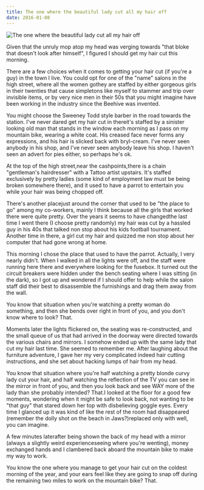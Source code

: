 ```yaml
---
title: The one where the beautiful lady cut all my hair off
date: 2016-01-08
---
```


![The one where the beautiful lady cut all my hair off](https://source.unsplash.com/LuQ2ex5HY3c/1600x900)

Given that the unruly mop atop my head was verging towards "that bloke that doesn't look after himself", I figured I should get my hair cut this morning.

There are a few choices when it comes to getting your hair cut (if you're a guy) in the town I live. You could opt for one of the "name" salons in the high street, where all the women gothey are staffed by either gorgeous girls in their twenties that cause simpletons like myself to stammer and trip over invisible items, or by very nice men in their 50s that you might imagine have been working in the industry since the Beehive was invented.

You might choose the Sweeney Todd style barber in the road towards the station. I've never dared get my hair cut in thereit's staffed by a sinister looking old man that stands in the window each morning as I pass on my mountain bike, wearing a white coat. His creased face never forms any expressions, and his hair is slicked back with bryl-cream. I've never seen anybody in his shop, and I've never seen anybody leave his shop. I haven't seen an advert for pies either, so perhaps he's ok.

At the top of the high street,near the cashpoints,there is a chain "gentleman's hairdresser" with a Tattoo artist upstairs. It's staffed exclusively by pretty ladies (some kind of employment law must be being broken somewhere there), and it used to have a parrot to entertain you while your hair was being chopped off.

There's another placejust around the corner that used to be "the place to go" among my co-workers, mainly I think because all the girls that worked there were quite pretty. Over the years it seems to have changedthe last time I went there (I choose pretty randomly) my hair was cut by a hassled guy in his 40s that talked non stop about his kids football tournament. Another time in there, a girl cut my hair and quizzed me non stop about her computer that had gone wrong at home.

This morning I chose the place that used to have the parrot. Actually, I very nearly didn't. When I walked in all the lights were off, and the staff were running here there and everywhere looking for the fusebox. It turned out the circuit breakers were hidden under the bench seating where I was sitting (in the dark), so I got up and wondered if I should offer to help while the salon staff did their best to disassemble the furnishings and drag them away from the wall.

You know that situation when you're watching a pretty woman do something, and then she bends over right in front of you, and you don't know where to look? That.

Moments later the lights flickered on, the seating was re-constructed, and the small queue of us that had arrived in the doorway were directed towards the various chairs and mirrors. I somehow ended up with the same lady that cut my hair last time. She seemed to remember me. After laughing about the furniture adventure, I gave her my very complicated indeed hair cutting instructions, and she set about hacking lumps of hair from my head.

You know that situation where you're half watching a pretty blonde curvy lady cut your hair, and half watching the reflection of the TV you can see in the mirror in front of you, and then you look back and see WAY more of the lady than she probably intended? That.I looked at the floor for a good few moments, wondering when it might be safe to look back, not wanting to be "that guy" that stared down her top with disbelieving goggle eyes. Every time I glanced up it was kind of like the rest of the room had disappeared (remember the dolly shot on the beach in Jaws?)replaced only with well, you can imagine.

A few minutes laterafter being shown the back of my head with a mirror (always a slightly weird experienceseeing where you're wenting), money exchanged hands and I clambered back aboard the mountain bike to make my way to work.

You know the one where you manage to get your hair cut on the coldest morning of the year, and your ears feel like they are going to snap off during the remaining two miles to work on the mountain bike? That.